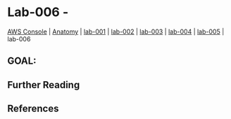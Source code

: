# Lab-006 -

[AWS Console](https://devopsplayground.signin.aws.amazon.com/console) |
[Anatomy](doc/anatomy.md) |
[lab-001](doc/lab-001.md) |
[lab-002](doc/lab-002.md) |
[lab-003](doc/lab-003.md) |
[lab-004](doc/lab-004.md) |
[lab-005](doc/lab-005.md) |
lab-006

## GOAL:





## Further Reading


## References
